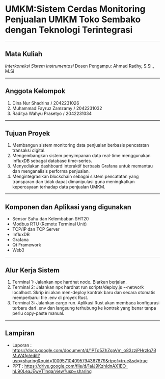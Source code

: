 # UMKM:Sistem Cerdas Monitoring Penjualan UMKM Toko Sembako dengan Teknologi Terintegrasi

---

## Mata Kuliah
*Interkoneksi Sistem Instrumentasi* 
Dosen Pengampu: Ahmad Radhy, S.Si., M.Si

---

## Anggota Kelompok

1. Dina Nur Shadrina / 2042231026
2. Muhammad Fayruz Zamzamy / 2042231032
3. Raditya Wahyu Prasetyo / 2042231034

---

## Tujuan Proyek
1.	Membangun sistem monitoring data penjualan berbasis pencatatan transaksi digital.
2.	Mengembangkan sistem penyimpanan data real-time menggunakan InfluxDB sebagai database time-series.
3.	Menyediakan dashboard interaktif berbasis Grafana untuk memantau dan menganalisis performa penjualan.
4.	Mengintegrasikan blockchain sebagai sistem pencatatan yang transparan dan tidak dapat dimanipulasi guna meningkatkan kepercayaan terhadap data penjualan UMKM.


---

## Komponen dan Aplikasi yang digunakan
- Sensor Suhu dan Kelembaban SHT20
- Modbus RTU (Remote Terminal Unit)
- TCP/IP dan TCP Server
- InfluxDB
- Grafana
- Qt Framework
- Web3
  
---

## Alur Kerja Sistem
1. Terminal 1: Jalankan npx hardhat node. Biarkan berjalan.
2. Terminal 2: Jalankan npx hardhat run scripts/deploy.js --network localhost. Skrip ini akan men-deploy kontrak baru dan secara otomatis memperbarui file .env di proyek Rust.
3. Terminal 3: Jalankan cargo run. Aplikasi Rust akan membaca konfigurasi terbaru dari .env dan langsung terhubung ke kontrak yang benar tanpa perlu copy-paste manual.

---

## Lampiran 
- Laporan : https://docs.google.com/document/d/1PTd5ZhZgaVm_o83zzjPHrzIq7BMuV4fg/edit?usp=sharing&ouid=100957104095794367879&rtpof=true&sd=true
- PPT : https://drive.google.com/file/d/1aiJ9KzhIdnAX1EO-hL90LeaJEwvT1nqa/view?usp=sharing
